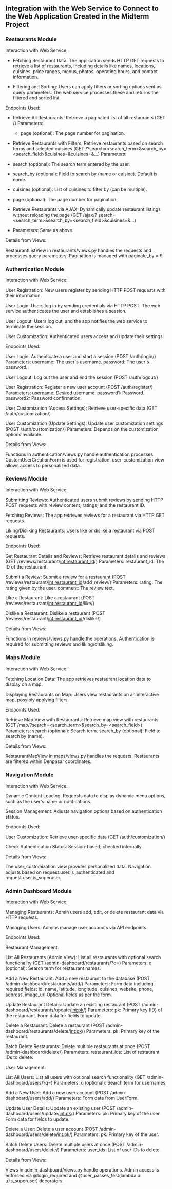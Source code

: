## Integration with the Web Service to Connect to the Web Application Created in the Midterm Project

### Restaurants Module

Interaction with Web Service:
- Fetching Restaurant Data: The application sends HTTP GET requests to retrieve a list of restaurants, including details like names, locations, cuisines, price ranges, menus, photos, operating hours, and contact information.

- Filtering and Sorting: Users can apply filters or sorting options sent as query parameters. The web service processes these and returns the filtered and sorted list.

Endpoints Used:

- Retrieve All Restaurants: Retrieve a paginated list of all restaurants (GET /)
Parameters:
  - page (optional): The page number for pagination.

- Retrieve Restaurants with Filters: Retrieve restaurants based on search terms and selected cuisines (GET /?search=<search_term>&search_by=<search_field>&cuisines=<cuisine1>&cuisines=<cuisine2>&...)
Parameters:
- search (optional): The search term entered by the user.
- search_by (optional): Field to search by (name or cuisine). Default is name.
- cuisines (optional): List of cuisines to filter by (can be multiple).
- page (optional): The page number for pagination.

- Retrieve Restaurants via AJAX: Dynamically update restaurant listings without reloading the page (GET /ajax/?   search=<search_term>&search_by=<search_field>&cuisines=<cuisine1>&...)
- Parameters: Same as above.

Details from Views:

RestaurantListView in restaurants/views.py handles the requests and processes query parameters.
Pagination is managed with paginate_by = 9.

### Authentication Module

Interaction with Web Service:

User Registration: New users register by sending HTTP POST requests with their information.

User Login: Users log in by sending credentials via HTTP POST. The web service authenticates the user and establishes a session.

User Logout: Users log out, and the app notifies the web service to terminate the session.

User Customization: Authenticated users access and update their settings.

Endpoints Used:

User Login: Authenticate a user and start a session (POST /auth/login/)
Parameters:
username: The user's username.
password: The user's password.

User Logout: Log out the user and end the session (POST /auth/logout/)

User Registration: Register a new user account (POST /auth/register/)
Parameters:
username: Desired username.
password1: Password.
password2: Password confirmation.

User Customization (Access Settings): Retrieve user-specific data (GET /auth/customization/)

User Customization (Update Settings): Update user customization settings (POST /auth/customization/)
Parameters:
Depends on the customization options available.

Details from Views:

Functions in authentication/views.py handle authentication processes.
CustomUserCreationForm is used for registration.
user_customization view allows access to personalized data.

### Reviews Module

Interaction with Web Service:

Submitting Reviews: Authenticated users submit reviews by sending HTTP POST requests with review content, ratings, and the restaurant ID.

Fetching Reviews: The app retrieves reviews for a restaurant via HTTP GET requests.

Liking/Disliking Restaurants: Users like or dislike a restaurant via POST requests.

Endpoints Used:

Get Restaurant Details and Reviews: Retrieve restaurant details and reviews (GET /reviews/restaurant/<int:restaurant_id>/)
Parameters:
restaurant_id: The ID of the restaurant.

Submit a Review: Submit a review for a restaurant (POST /reviews/restaurant/<int:restaurant_id>/add_review/)
Parameters:
rating: The rating given by the user.
comment: The review text.

Like a Restaurant: Like a restaurant (POST /reviews/restaurant/<int:restaurant_id>/like/)

Dislike a Restaurant: Dislike a restaurant (POST /reviews/restaurant/<int:restaurant_id>/dislike/)

Details from Views:

Functions in reviews/views.py handle the operations.
Authentication is required for submitting reviews and liking/disliking.

### Maps Module

Interaction with Web Service:

Fetching Location Data: The app retrieves restaurant location data to display on a map.

Displaying Restaurants on Map: Users view restaurants on an interactive map, possibly applying filters.

Endpoints Used:

Retrieve Map View with Restaurants: Retrieve map view with restaurants (GET /map/?search=<search_term>&search_by=<search_field>)
Parameters:
search (optional): Search term.
search_by (optional): Field to search by (name).

Details from Views:

RestaurantMapView in maps/views.py handles the requests.
Restaurants are filtered within Denpasar coordinates.


### Navigation Module

Interaction with Web Service:

Dynamic Content Loading: Requests data to display dynamic menu options, such as the user's name or notifications.

Session Management: Adjusts navigation options based on authentication status.

Endpoints Used:

User Customization: Retrieve user-specific data (GET /auth/customization/)

Check Authentication Status: Session-based; checked internally.

Details from Views:

The user_customization view provides personalized data.
Navigation adjusts based on request.user.is_authenticated and request.user.is_superuser.

### Admin Dashboard Module

Interaction with Web Service:

Managing Restaurants: Admin users add, edit, or delete restaurant data via HTTP requests.

Managing Users: Admins manage user accounts via API endpoints.

Endpoints Used:

Restaurant Management:

List All Restaurants (Admin View): List all restaurants with optional search functionality (GET /admin-dashboard/restaurants/?q=<query>)
Parameters:
q (optional): Search term for restaurant names.

Add a New Restaurant: Add a new restaurant to the database (POST /admin-dashboard/restaurants/add/)
Parameters:
Form data including required fields:
id, name, latitude, longitude, cuisines, website, phone, address, image_url
Optional fields as per the form.

Update Restaurant Details: Update an existing restaurant (POST /admin-dashboard/restaurants/update/<int:pk>/)
Parameters:
pk: Primary key (ID) of the restaurant.
Form data for fields to update.

Delete a Restaurant: Delete a restaurant (POST /admin-dashboard/restaurants/delete/<int:pk>/)
Parameters:
pk: Primary key of the restaurant.

Batch Delete Restaurants: Delete multiple restaurants at once (POST /admin-dashboard/delete/)
Parameters:
restaurant_ids: List of restaurant IDs to delete.

User Management:

List All Users: List all users with optional search functionality (GET /admin-dashboard/users/?q=<query>)
Parameters:
q (optional): Search term for usernames.

Add a New User: Add a new user account (POST /admin-dashboard/users/add/)
Parameters:
Form data from UserForm.

Update User Details: Update an existing user (POST /admin-dashboard/users/update/<int:pk>/)
Parameters:
pk: Primary key of the user.
Form data for fields to update.

Delete a User: Delete a user account (POST /admin-dashboard/users/delete/<int:pk>/)
Parameters:
pk: Primary key of the user.

Batch Delete Users: Delete multiple users at once (POST /admin-dashboard/users/delete/)
Parameters:
user_ids: List of user IDs to delete.

Details from Views:

Views in admin_dashboard/views.py handle operations.
Admin access is enforced via @login_required and @user_passes_test(lambda u: u.is_superuser) decorators.
